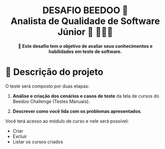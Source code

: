 <div align="center">
  
  # DESAFIO BEEDOO 🎯 <br> Analista de Qualidade de Software Júnior 🐞 🕵🏻‍♀️
  
  📌 **Este desafio tem o objetivo de avaliar seus conhecimentos e habilidades em teste de software.**

  </div>


   # 📜 Descrição do projeto 
 O teste será composto por duas etapas:

1. **Análise e criação dos cenários e casos de teste** da tela de cursos do Beedoo Challenge (Testes Manuais).

2. **Descrever como você lida com os problemas apresentados**.

Você terá acesso ao módulo de curso e nele será possível:
- Criar
- Excluir
- Listar os cursos criados







  

